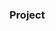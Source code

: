 ### Project 





















































         









        





 































